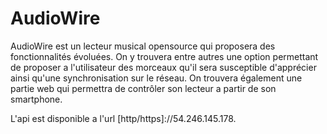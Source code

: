 AudioWire 
=====================

AudioWire est un lecteur musical opensource qui proposera des fonctionnalités évoluées.
On y trouvera entre autres une option permettant de proposer a l'utilisateur des morceaux qu'il sera susceptible d'apprécier ainsi qu'une synchronisation sur le réseau. On trouvera également une partie web qui permettra de contrôler son lecteur a partir de son smartphone.

L'api est disponible a l'url [http/https]://54.246.145.178.
